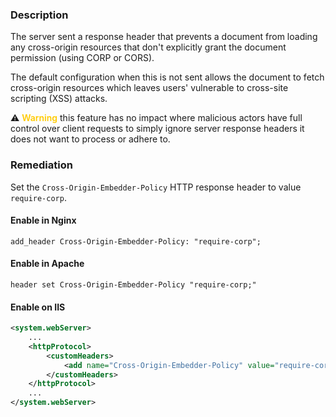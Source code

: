 ### Description

The server sent a response header that prevents a document from loading any cross-origin resources that don't explicitly grant the document permission (using CORP or CORS).

The default configuration when this is not sent allows the document to fetch cross-origin resources which leaves users' vulnerable to cross-site scripting (XSS) attacks.

:warning: <span style="color: #ffca00; font-weight: 600;">Warning</span> this feature has no impact where malicious actors have full control over client requests to simply ignore server response headers it does not want to process or adhere to.

### Remediation

Set the `Cross-Origin-Embedder-Policy` HTTP response header to value `require-corp`.

#### Enable in Nginx

```
add_header Cross-Origin-Embedder-Policy: "require-corp";
```

#### Enable in Apache

```
header set Cross-Origin-Embedder-Policy "require-corp;"
```

#### Enable on IIS

```xml
<system.webServer>
    ...
    <httpProtocol>
        <customHeaders>
            <add name="Cross-Origin-Embedder-Policy" value="require-corp" />
        </customHeaders>
    </httpProtocol>
    ...
</system.webServer>
```
